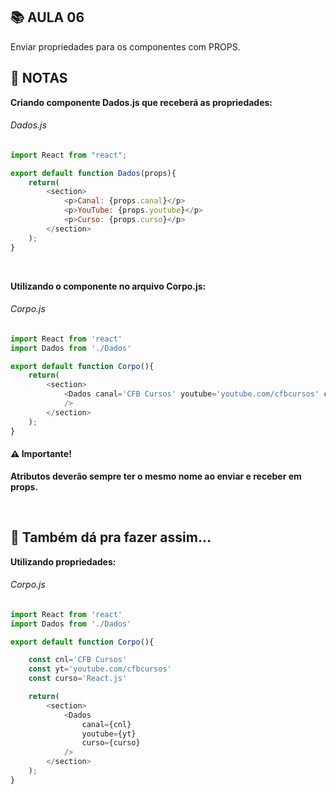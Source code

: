 ## :books: AULA 06

Enviar propriedades para os componentes com PROPS.

## :bookmark: NOTAS
**Criando componente Dados.js que receberá as propriedades:**

###### Dados.js
```javascript
import React from "react";

export default function Dados(props){
    return(
        <section>
            <p>Canal: {props.canal}</p>
            <p>YouTube: {props.youtube}</p>
            <p>Curso: {props.curso}</p>
        </section>
    );
}
```

<br/>

**Utilizando o componente no arquivo Corpo.js:**

###### Corpo.js
```javascript
import React from 'react'
import Dados from './Dados'

export default function Corpo(){
    return(
        <section>
            <Dados canal='CFB Cursos' youtube='youtube.com/cfbcursos' curso='React.js'
            /> 
        </section>
    );
}
```

#### :warning: Importante!
**Atributos deverão sempre ter o mesmo nome ao enviar e receber em props.**


<br/>

## :thinking: Também dá pra fazer assim...
**Utilizando propriedades:**

###### Corpo.js
```javascript
import React from 'react'
import Dados from './Dados'

export default function Corpo(){

    const cnl='CFB Cursos'
    const yt='youtube.com/cfbcursos'
    const curso='React.js'

    return(
        <section>
            <Dados 
                canal={cnl}
                youtube={yt}
                curso={curso}
            /> 
        </section>
    );
}
```

